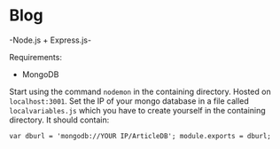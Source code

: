 # Blog

-Node.js + Express.js-

Requirements:
  - MongoDB

Start using the command `nodemon` in the containing directory. Hosted on `localhost:3001`. Set the IP of your mongo database in a file called `localvariables.js` which you have to create yourself in the containing directory. It should contain:

`var dburl = 'mongodb://YOUR IP/ArticleDB';
module.exports = dburl;`
